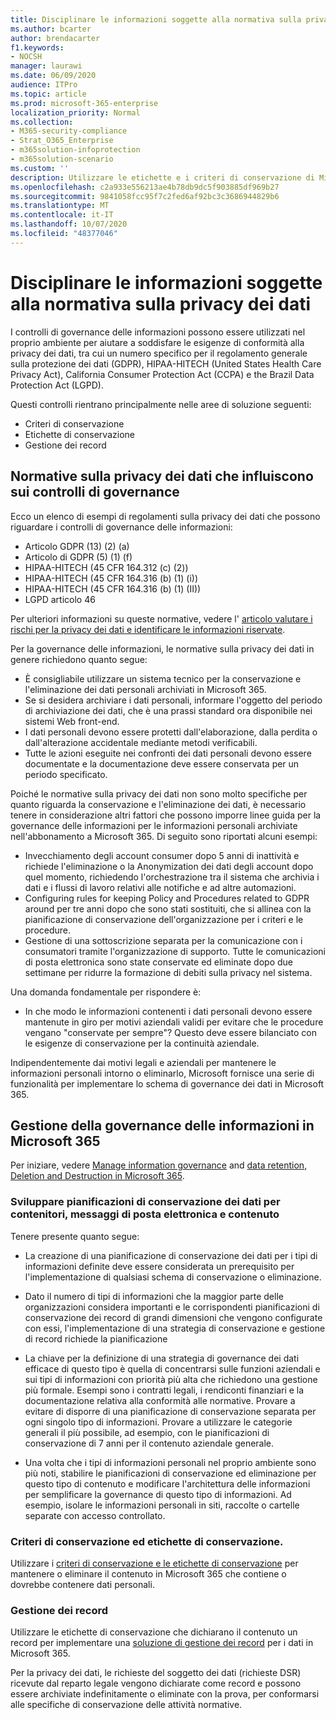 ```yaml
---
title: Disciplinare le informazioni soggette alla normativa sulla privacy dei dati
ms.author: bcarter
author: brendacarter
f1.keywords:
- NOCSH
manager: laurawi
ms.date: 06/09/2020
audience: ITPro
ms.topic: article
ms.prod: microsoft-365-enterprise
localization_priority: Normal
ms.collection:
- M365-security-compliance
- Strat_O365_Enterprise
- m365solution-infoprotection
- m365solution-scenario
ms.custom: ''
description: Utilizzare le etichette e i criteri di conservazione di Microsoft 365 per gestire i dati personali nell'ambiente Microsoft 365.
ms.openlocfilehash: c2a933e556213ae4b78db9dc5f903885df969b27
ms.sourcegitcommit: 9841058fcc95f7c2fed6af92bc3c3686944829b6
ms.translationtype: MT
ms.contentlocale: it-IT
ms.lasthandoff: 10/07/2020
ms.locfileid: "48377046"
---
```

# <a name="govern-information-subject-to-data-privacy-regulation"></a>Disciplinare le informazioni soggette alla normativa sulla privacy dei dati

I controlli di governance delle informazioni possono essere utilizzati nel proprio ambiente per aiutare a soddisfare le esigenze di conformità alla privacy dei dati, tra cui un numero specifico per il regolamento generale sulla protezione dei dati (GDPR), HIPAA-HITECH (United States Health Care Privacy Act), California Consumer Protection Act (CCPA) e the Brazil Data Protection Act (LGPD). 

Questi controlli rientrano principalmente nelle aree di soluzione seguenti:

- Criteri di conservazione
- Etichette di conservazione
- Gestione dei record

## <a name="data-privacy-regulations-impacting-information-governance-controls"></a>Normative sulla privacy dei dati che influiscono sui controlli di governance

Ecco un elenco di esempi di regolamenti sulla privacy dei dati che possono riguardare i controlli di governance delle informazioni:

- Articolo GDPR (13) (2) (a)
- Articolo di GDPR (5) (1) (f)
- HIPAA-HITECH (45 CFR 164.312 (c) (2))
- HIPAA-HITECH (45 CFR 164.316 (b) (1) (i))
- HIPAA-HITECH (45 CFR 164.316 (b) (1) (II))
- LGPD articolo 46

Per ulteriori informazioni su queste normative, vedere l' [articolo valutare i rischi per la privacy dei dati e identificare le informazioni riservate](information-protection-deploy-assess.md).

Per la governance delle informazioni, le normative sulla privacy dei dati in genere richiedono quanto segue:

- È consigliabile utilizzare un sistema tecnico per la conservazione e l'eliminazione dei dati personali archiviati in Microsoft 365.
- Se si desidera archiviare i dati personali, informare l'oggetto del periodo di archiviazione dei dati, che è una prassi standard ora disponibile nei sistemi Web front-end.
- I dati personali devono essere protetti dall'elaborazione, dalla perdita o dall'alterazione accidentale mediante metodi verificabili.
- Tutte le azioni eseguite nei confronti dei dati personali devono essere documentate e la documentazione deve essere conservata per un periodo specificato.

Poiché le normative sulla privacy dei dati non sono molto specifiche per quanto riguarda la conservazione e l'eliminazione dei dati, è necessario tenere in considerazione altri fattori che possono imporre linee guida per la governance delle informazioni per le informazioni personali archiviate nell'abbonamento a Microsoft 365. Di seguito sono riportati alcuni esempi:

- Invecchiamento degli account consumer dopo 5 anni di inattività e richiede l'eliminazione o la Anonymization dei dati degli account dopo quel momento, richiedendo l'orchestrazione tra il sistema che archivia i dati e i flussi di lavoro relativi alle notifiche e ad altre automazioni.
- Configuring rules for keeping Policy and Procedures related to GDPR around per tre anni dopo che sono stati sostituiti, che si allinea con la pianificazione di conservazione dell'organizzazione per i criteri e le procedure.
- Gestione di una sottoscrizione separata per la comunicazione con i consumatori tramite l'organizzazione di supporto. Tutte le comunicazioni di posta elettronica sono state conservate ed eliminate dopo due settimane per ridurre la formazione di debiti sulla privacy nel sistema.

Una domanda fondamentale per rispondere è: 

- In che modo le informazioni contenenti i dati personali devono essere mantenute in giro per motivi aziendali validi per evitare che le procedure vengano "conservate per sempre"? Questo deve essere bilanciato con le esigenze di conservazione per la continuità aziendale.

Indipendentemente dai motivi legali e aziendali per mantenere le informazioni personali intorno o eliminarlo, Microsoft fornisce una serie di funzionalità per implementare lo schema di governance dei dati in Microsoft 365.

## <a name="managing-information-governance-in-microsoft-365"></a>Gestione della governance delle informazioni in Microsoft 365

Per iniziare, vedere [Manage information governance](../compliance/manage-information-governance.md) and [data retention, Deletion and Destruction in Microsoft 365](https://docs.microsoft.com/office365/Enterprise/office-365-data-retention-deletion-and-destruction-overview).

### <a name="develop-data-retention-schedules-for-containers-email-and-content"></a>Sviluppare pianificazioni di conservazione dei dati per contenitori, messaggi di posta elettronica e contenuto

Tenere presente quanto segue:

- La creazione di una pianificazione di conservazione dei dati per i tipi di informazioni definite deve essere considerata un prerequisito per l'implementazione di qualsiasi schema di conservazione o eliminazione.

- Dato il numero di tipi di informazioni che la maggior parte delle organizzazioni considera importanti e le corrispondenti pianificazioni di conservazione dei record di grandi dimensioni che vengono configurate con essi, l'implementazione di una strategia di conservazione e gestione di record richiede la pianificazione 

- La chiave per la definizione di una strategia di governance dei dati efficace di questo tipo è quella di concentrarsi sulle funzioni aziendali e sui tipi di informazioni con priorità più alta che richiedono una gestione più formale. Esempi sono i contratti legali, i rendiconti finanziari e la documentazione relativa alla conformità alle normative. Provare a evitare di disporre di una pianificazione di conservazione separata per ogni singolo tipo di informazioni. Provare a utilizzare le categorie generali il più possibile, ad esempio, con le pianificazioni di conservazione di 7 anni per il contenuto aziendale generale.

- Una volta che i tipi di informazioni personali nel proprio ambiente sono più noti, stabilire le pianificazioni di conservazione ed eliminazione per questo tipo di contenuto e modificare l'architettura delle informazioni per semplificare la governance di questo tipo di informazioni. Ad esempio, isolare le informazioni personali in siti, raccolte o cartelle separate con accesso controllato.

### <a name="retention-policies-and-retention-labels"></a>Criteri di conservazione ed etichette di conservazione.

Utilizzare i [criteri di conservazione e le etichette di conservazione](../compliance/retention.md) per mantenere o eliminare il contenuto in Microsoft 365 che contiene o dovrebbe contenere dati personali.

### <a name="records-management"></a>Gestione dei record

Utilizzare le etichette di conservazione che dichiarano il contenuto un record per implementare una [soluzione di gestione dei record](../compliance/records-management.md) per i dati in Microsoft 365.

Per la privacy dei dati, le richieste del soggetto dei dati (richieste DSR) ricevute dal reparto legale vengono dichiarate come record e possono essere archiviate indefinitamente o eliminate con la prova, per conformarsi alle specifiche di conservazione delle attività normative.

